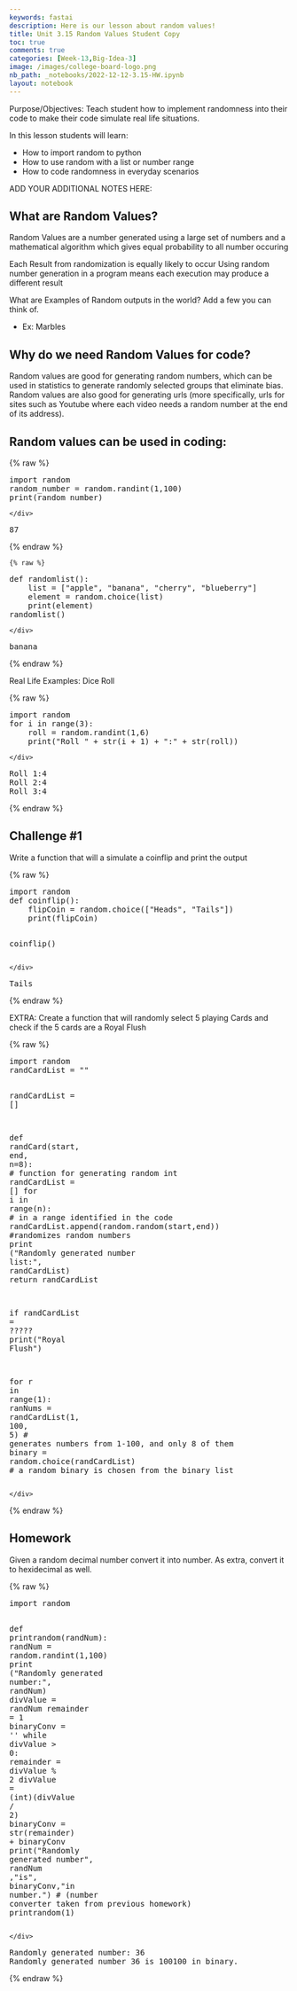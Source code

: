 ```yaml
---
keywords: fastai
description: Here is our lesson about random values!
title: Unit 3.15 Random Values Student Copy
toc: true
comments: true
categories: [Week-13,Big-Idea-3]
image: /images/college-board-logo.png
nb_path: _notebooks/2022-12-12-3.15-HW.ipynb
layout: notebook
---
```


<!--
#################################################
### THIS FILE WAS AUTOGENERATED! DO NOT EDIT! ###
#################################################
# file to edit: _notebooks/2022-12-12-3.15-HW.ipynb
-->

<div class="container" id="notebook-container">
        
<div class="cell border-box-sizing text_cell rendered"><div class="inner_cell">
<div class="text_cell_render border-box-sizing rendered_html">
<p>Purpose/Objectives: Teach student how to implement randomness into their code to make their code simulate real life situations.</p>
<p>In this lesson students will learn:</p>
<ul>
<li>How to import random to python</li>
<li>How to use random with a list or number range </li>
<li>How to code randomness in everyday scenarios</li>
</ul>

</div>
</div>
</div>
<div class="cell border-box-sizing text_cell rendered"><div class="inner_cell">
<div class="text_cell_render border-box-sizing rendered_html">
<p>ADD YOUR ADDITIONAL NOTES HERE:</p>

</div>
</div>
</div>
<div class="cell border-box-sizing text_cell rendered"><div class="inner_cell">
<div class="text_cell_render border-box-sizing rendered_html">
<h2 id="What-are-Random-Values?">What are Random Values?<a class="anchor-link" href="#What-are-Random-Values?"> </a></h2>
</div>
</div>
</div>
<div class="cell border-box-sizing text_cell rendered"><div class="inner_cell">
<div class="text_cell_render border-box-sizing rendered_html">
<p>Random Values are a number generated using a large set of numbers and a mathematical algorithm which gives equal probability to all number occuring</p>

</div>
</div>
</div>
<div class="cell border-box-sizing text_cell rendered"><div class="inner_cell">
<div class="text_cell_render border-box-sizing rendered_html">
<p>Each Result from randomization is equally likely to occur
Using random number generation in a program means each execution may produce a different result</p>

</div>
</div>
</div>
<div class="cell border-box-sizing text_cell rendered"><div class="inner_cell">
<div class="text_cell_render border-box-sizing rendered_html">
<p>What are Examples of Random outputs in the world?  Add a few you can think of.</p>
<ul>
<li>Ex: Marbles</li>
</ul>

</div>
</div>
</div>
<div class="cell border-box-sizing text_cell rendered"><div class="inner_cell">
<div class="text_cell_render border-box-sizing rendered_html">
<h2 id="Why-do-we-need-Random-Values-for-code?">Why do we need Random Values for code?<a class="anchor-link" href="#Why-do-we-need-Random-Values-for-code?"> </a></h2><p>Random values are good for generating random numbers, which can be used in statistics to generate randomly selected groups that eliminate bias. Random values are also good for generating urls (more specifically, urls for sites such as Youtube where each video needs a random number at the end of its address).</p>

</div>
</div>
</div>
<div class="cell border-box-sizing text_cell rendered"><div class="inner_cell">
<div class="text_cell_render border-box-sizing rendered_html">
<h2 id="Random-values-can-be-used-in-coding:">Random values can be used in coding:<a class="anchor-link" href="#Random-values-can-be-used-in-coding:"> </a></h2>
</div>
</div>
</div>
    {% raw %}
    
<div class="cell border-box-sizing code_cell rendered">
<div class="input">

<div class="inner_cell">
    <div class="input_area">
<div class=" highlight hl-ipython3"><pre><span></span><span class="kn">import</span> <span class="nn">random</span>
<span class="n">random_number</span> <span class="o">=</span> <span class="n">random</span><span class="o">.</span><span class="n">randint</span><span class="p">(</span><span class="mi">1</span><span class="p">,</span><span class="mi">100</span><span class="p">)</span>
<span class="nb">print</span><span class="p">(</span><span class="n">random_number</span><span class="p">)</span>
</pre></div>

    </div>
</div>
</div>

<div class="output_wrapper">
<div class="output">

<div class="output_area">

<div class="output_subarea output_stream output_stdout output_text">
<pre>87
</pre>
</div>
</div>

</div>
</div>

</div>
    {% endraw %}

    {% raw %}
    
<div class="cell border-box-sizing code_cell rendered">
<div class="input">

<div class="inner_cell">
    <div class="input_area">
<div class=" highlight hl-ipython3"><pre><span></span><span class="k">def</span> <span class="nf">randomlist</span><span class="p">():</span>
    <span class="nb">list</span> <span class="o">=</span> <span class="p">[</span><span class="s2">&quot;apple&quot;</span><span class="p">,</span> <span class="s2">&quot;banana&quot;</span><span class="p">,</span> <span class="s2">&quot;cherry&quot;</span><span class="p">,</span> <span class="s2">&quot;blueberry&quot;</span><span class="p">]</span>
    <span class="n">element</span> <span class="o">=</span> <span class="n">random</span><span class="o">.</span><span class="n">choice</span><span class="p">(</span><span class="nb">list</span><span class="p">)</span>
    <span class="nb">print</span><span class="p">(</span><span class="n">element</span><span class="p">)</span>
<span class="n">randomlist</span><span class="p">()</span>
</pre></div>

    </div>
</div>
</div>

<div class="output_wrapper">
<div class="output">

<div class="output_area">

<div class="output_subarea output_stream output_stdout output_text">
<pre>banana
</pre>
</div>
</div>

</div>
</div>

</div>
    {% endraw %}

<div class="cell border-box-sizing text_cell rendered"><div class="inner_cell">
<div class="text_cell_render border-box-sizing rendered_html">
<p>Real Life Examples:
Dice Roll</p>

</div>
</div>
</div>
    {% raw %}
    
<div class="cell border-box-sizing code_cell rendered">
<div class="input">

<div class="inner_cell">
    <div class="input_area">
<div class=" highlight hl-ipython3"><pre><span></span><span class="kn">import</span> <span class="nn">random</span>
<span class="k">for</span> <span class="n">i</span> <span class="ow">in</span> <span class="nb">range</span><span class="p">(</span><span class="mi">3</span><span class="p">):</span>
    <span class="n">roll</span> <span class="o">=</span> <span class="n">random</span><span class="o">.</span><span class="n">randint</span><span class="p">(</span><span class="mi">1</span><span class="p">,</span><span class="mi">6</span><span class="p">)</span>
    <span class="nb">print</span><span class="p">(</span><span class="s2">&quot;Roll &quot;</span> <span class="o">+</span> <span class="nb">str</span><span class="p">(</span><span class="n">i</span> <span class="o">+</span> <span class="mi">1</span><span class="p">)</span> <span class="o">+</span> <span class="s2">&quot;:&quot;</span> <span class="o">+</span> <span class="nb">str</span><span class="p">(</span><span class="n">roll</span><span class="p">))</span>
</pre></div>

    </div>
</div>
</div>

<div class="output_wrapper">
<div class="output">

<div class="output_area">

<div class="output_subarea output_stream output_stdout output_text">
<pre>Roll 1:4
Roll 2:4
Roll 3:4
</pre>
</div>
</div>

</div>
</div>

</div>
    {% endraw %}

<div class="cell border-box-sizing text_cell rendered"><div class="inner_cell">
<div class="text_cell_render border-box-sizing rendered_html">
<h2 id="Challenge-#1">Challenge #1<a class="anchor-link" href="#Challenge-#1"> </a></h2><p>Write a function that will a simulate a coinflip and print the output</p>

</div>
</div>
</div>
    {% raw %}
    
<div class="cell border-box-sizing code_cell rendered">
<div class="input">

<div class="inner_cell">
    <div class="input_area">
<div class=" highlight hl-ipython3"><pre><span></span><span class="kn">import</span> <span class="nn">random</span>
<span class="k">def</span> <span class="nf">coinflip</span><span class="p">():</span>
    <span class="n">flipCoin</span> <span class="o">=</span> <span class="n">random</span><span class="o">.</span><span class="n">choice</span><span class="p">([</span><span class="s2">&quot;Heads&quot;</span><span class="p">,</span> <span class="s2">&quot;Tails&quot;</span><span class="p">])</span>
    <span class="nb">print</span><span class="p">(</span><span class="n">flipCoin</span><span class="p">)</span>

<span class="n">coinflip</span><span class="p">()</span>
</pre></div>

    </div>
</div>
</div>

<div class="output_wrapper">
<div class="output">

<div class="output_area">

<div class="output_subarea output_stream output_stdout output_text">
<pre>Tails
</pre>
</div>
</div>

</div>
</div>

</div>
    {% endraw %}

<div class="cell border-box-sizing text_cell rendered"><div class="inner_cell">
<div class="text_cell_render border-box-sizing rendered_html">
<p>EXTRA: Create a function that will randomly select 5 playing Cards and check if the 5 cards are a Royal Flush</p>

</div>
</div>
</div>
    {% raw %}
    
<div class="cell border-box-sizing code_cell rendered">
<div class="input">

<div class="inner_cell">
    <div class="input_area">
<div class=" highlight hl-ipython3"><pre><span></span><span class="kn">import</span> <span class="nn">random</span>
<span class="n">randCardList</span> <span class="o">=</span> <span class="s2">&quot;&quot;</span>

<span class="n">randCardList</span> <span class="o">=</span> <span class="p">[]</span>

<span class="k">def</span> <span class="nf">randCard</span><span class="p">(</span><span class="n">start</span><span class="p">,</span> <span class="n">end</span><span class="p">,</span> <span class="n">n</span><span class="o">=</span><span class="mi">8</span><span class="p">):</span> <span class="c1"># function for generating random int</span>
    <span class="n">randCardList</span> <span class="o">=</span> <span class="p">[]</span>
    <span class="k">for</span> <span class="n">i</span> <span class="ow">in</span> <span class="nb">range</span><span class="p">(</span><span class="n">n</span><span class="p">):</span> <span class="c1"># in a range identified in the code</span>
        <span class="n">randCardList</span><span class="o">.</span><span class="n">append</span><span class="p">(</span><span class="n">random</span><span class="o">.</span><span class="n">random</span><span class="p">(</span><span class="n">start</span><span class="p">,</span><span class="n">end</span><span class="p">))</span> <span class="c1">#randomizes random numbers</span>
    <span class="nb">print</span> <span class="p">(</span><span class="s2">&quot;Randomly generated number list:&quot;</span><span class="p">,</span> <span class="n">randCardList</span><span class="p">)</span> 
    <span class="k">return</span> <span class="n">randCardList</span>

<span class="k">if</span> <span class="n">randCardList</span> <span class="o">=</span> <span class="err">???</span><span class="o">??</span>
    <span class="nb">print</span><span class="p">(</span><span class="s2">&quot;Royal Flush&quot;</span><span class="p">)</span>

<span class="k">for</span> <span class="n">r</span> <span class="ow">in</span> <span class="nb">range</span><span class="p">(</span><span class="mi">1</span><span class="p">):</span>
    <span class="n">ranNums</span> <span class="o">=</span> <span class="n">randCardList</span><span class="p">(</span><span class="mi">1</span><span class="p">,</span> <span class="mi">100</span><span class="p">,</span> <span class="mi">5</span><span class="p">)</span> <span class="c1"># generates numbers from 1-100, and only 8 of them</span>
    <span class="n">binary</span> <span class="o">=</span> <span class="n">random</span><span class="o">.</span><span class="n">choice</span><span class="p">(</span><span class="n">randCardList</span><span class="p">)</span> <span class="c1"># a random binary is chosen from the binary list</span>
</pre></div>

    </div>
</div>
</div>

</div>
    {% endraw %}

<div class="cell border-box-sizing text_cell rendered"><div class="inner_cell">
<div class="text_cell_render border-box-sizing rendered_html">
<h2 id="Homework">Homework<a class="anchor-link" href="#Homework"> </a></h2><p>Given a random decimal number convert it into number. As extra, convert it to hexidecimal as well.</p>

</div>
</div>
</div>
    {% raw %}
    
<div class="cell border-box-sizing code_cell rendered">
<div class="input">

<div class="inner_cell">
    <div class="input_area">
<div class=" highlight hl-ipython3"><pre><span></span><span class="kn">import</span> <span class="nn">random</span>

<span class="k">def</span> <span class="nf">printrandom</span><span class="p">(</span><span class="n">randNum</span><span class="p">):</span>
    <span class="n">randNum</span> <span class="o">=</span> <span class="n">random</span><span class="o">.</span><span class="n">randint</span><span class="p">(</span><span class="mi">1</span><span class="p">,</span><span class="mi">100</span><span class="p">)</span>
    <span class="nb">print</span> <span class="p">(</span><span class="s2">&quot;Randomly generated number:&quot;</span><span class="p">,</span> <span class="n">randNum</span><span class="p">)</span>
    <span class="n">divValue</span> <span class="o">=</span> <span class="n">randNum</span>
    <span class="n">remainder</span> <span class="o">=</span> <span class="mi">1</span>
    <span class="n">binaryConv</span> <span class="o">=</span> <span class="s1">&#39;&#39;</span>
    <span class="k">while</span> <span class="n">divValue</span> <span class="o">&gt;</span> <span class="mi">0</span><span class="p">:</span>
        <span class="n">remainder</span> <span class="o">=</span> <span class="n">divValue</span> <span class="o">%</span> <span class="mi">2</span>
        <span class="n">divValue</span> <span class="o">=</span> <span class="p">(</span><span class="nb">int</span><span class="p">)(</span><span class="n">divValue</span> <span class="o">/</span> <span class="mi">2</span><span class="p">)</span>
        <span class="n">binaryConv</span> <span class="o">=</span> <span class="nb">str</span><span class="p">(</span><span class="n">remainder</span><span class="p">)</span> <span class="o">+</span> <span class="n">binaryConv</span>
    <span class="nb">print</span><span class="p">(</span><span class="s2">&quot;Randomly generated number&quot;</span><span class="p">,</span> <span class="n">randNum</span> <span class="p">,</span><span class="s2">&quot;is&quot;</span><span class="p">,</span> <span class="n">binaryConv</span><span class="p">,</span><span class="s2">&quot;in number.&quot;</span><span class="p">)</span>
    <span class="c1"># (number converter taken from previous homework)</span>
<span class="n">printrandom</span><span class="p">(</span><span class="mi">1</span><span class="p">)</span>
</pre></div>

    </div>
</div>
</div>

<div class="output_wrapper">
<div class="output">

<div class="output_area">

<div class="output_subarea output_stream output_stdout output_text">
<pre>Randomly generated number: 36
Randomly generated number 36 is 100100 in binary.
</pre>
</div>
</div>

</div>
</div>

</div>
    {% endraw %}

</div>
 


